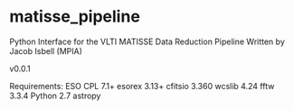 # matisse_pipeline
Python Interface for the VLTI MATISSE Data Reduction Pipeline
Written by Jacob Isbell (MPIA)

v0.0.1 

Requirements:
ESO CPL 7.1+
esorex 3.13+
cfitsio 3.360
wcslib 4.24
fftw 3.3.4
Python 2.7
astropy
